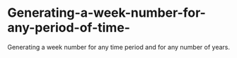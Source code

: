 # Generating-a-week-number-for-any-period-of-time-
Generating a week number for any time period and for any number of years.
